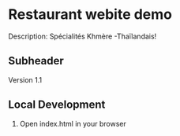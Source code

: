 # Restaurant webite demo

Description: Spécialités Khmère -Thaïlandais!


## Subheader

Version 1.1

## Local Development 
1. Open index.html in your browser